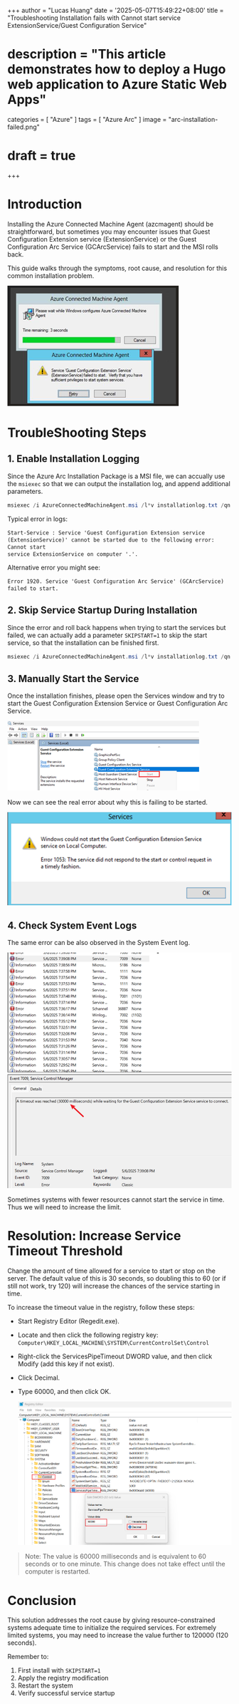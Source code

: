 +++
author = "Lucas Huang"
date = '2025-05-07T15:49:22+08:00'
title = "Troubleshooting Installation fails with Cannot start service ExtensionService/Guest Configuration Service"
# description = "This article demonstrates how to deploy a Hugo web application to Azure Static Web Apps"
categories = [
    "Azure"
]
tags = [
    "Azure Arc"
]
image = "arc-installation-failed.png"
# draft = true
+++

# Introduction
Installing the Azure Connected Machine Agent (azcmagent) should be straightforward, but sometimes you may encounter issues that Guest Configuration Extension service (ExtensionService) or the Guest Configuration Arc Service (GCArcService) fails to start and the MSI rolls back. 

This guide walks through the symptoms, root cause, and resolution for this common installation problem.

![Azure Arc Installation/Upgrade Failed](arc-installation-failed.png)

# TroubleShooting Steps 
## 1. Enable Installation Logging  
Since the Azure Arc Installation Package is a MSI file, we can accually use the `msiexec` so that we can output the installation log, and append additional parameters.

```powershell
msiexec /i AzureConnectedMachineAgent.msi /l*v installationlog.txt /qn
```
Typical error in logs:

```
Start-Service : Service 'Guest Configuration Extension service 
(ExtensionService)' cannot be started due to the following error: Cannot start 
service ExtensionService on computer '.'.
```

Alternative error you might see:

```
Error 1920. Service 'Guest Configuration Arc Service' (GCArcService) failed to start.
```

## 2. Skip Service Startup During Installation
Since the error and roll back happens when trying to start the services but failed, we can actually add a parameter `SKIPSTART=1` to skip the start service, so that the installation can be finished first. 

```powershell
msiexec /i AzureConnectedMachineAgent.msi /l*v installationlog.txt /qn SKIPSTART=1
```

## 3. Manually Start the Service

Once the installation finishes, please open the Services window and try to start the Guest Configuration Extension Service or Guest Configuration Arc Service. 

![Start Service From Service Manager](service-manager.png)

Now we can see the real error about why this is failing to be started.

![Error 1053: The Service did not respond to the start or control request in a timely fashion](err-1053.png)

## 4. Check System Event Logs
The same error can be also observed in the System Event log.

![System Event Log for Starting Arc Services Timeout](system-event-log.png)


Sometimes systems with fewer resources cannot start the service in time. Thus we will need to increase the limit. 

# Resolution: Increase Service Timeout Threshold
Change the amount of time allowed for a service to start or stop on the server. The default value of this is 30 seconds, so doubling this to 60 (or if still not work, try 120) will increase the chances of the service starting in time.

To increase the timeout value in the registry, follow these steps:

- Start Registry Editor (Regedit.exe).

- Locate and then click the following registry key: `Computer\HKEY_LOCAL_MACHINE\SYSTEM\CurrentControlSet\Control`

- Right-click the ServicesPipeTimeout DWORD value, and then click Modify (add this key if not exist).

- Click Decimal.

- Type 60000, and then click OK.

  ![ServicesPipeTimeout Regsitry Key](ServicesPipeTimeout-Reg-Key.png)


> Note: The value is 60000 milliseconds and is equivalent to 60 seconds or to one minute. This change does not take effect until the computer is restarted.


# Conclusion  
This solution addresses the root cause by giving resource-constrained systems adequate time to initialize the required services. For extremely limited systems, you may need to increase the value further to 120000 (120 seconds).

Remember to:
1. First install with `SKIPSTART=1`
2. Apply the registry modification
3. Restart the system
4. Verify successful service startup